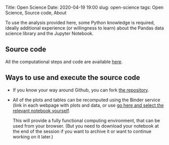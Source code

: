 Title: Open Science
Date: 2020-04-19 19:00
slug: open-science
tags: Open Science, Source code, About


To use the analysis provided here, some Python knowledge is required, ideally
additional experience (or willingness to learn) about the Pandas data science
library and the Jupyter Notebook.

## Source code
All the computational steps and code are available
[here](https://github.com/oscovida/oscovida/tree/master/oscovida).

## Ways to use and execute the source code

* If you know your way around Github, you can fork [the
  repository](https://github.com/oscovida/oscovida/).

* All of the plots and tables can be recomputed using the Binder service (link
  in each webpage with plots and data, or use [go here and select the relevant
  notebook yourself](https://mybinder.org/v2/gh/oscovida/binder/master?filepath=ipynb).
  
  This will provide a fully functional computing environment, that can be used
  from your browser. (But you need to download your notebook at the end of the
  session if you want to archive it or want to continue working on it later.)



